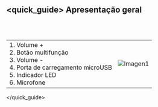 ## <quick_guide> Apresentação geral
<br/><br/>

|  |  |
|:-------|:-------|
|1. Volume + <br> 2.	Botão multifunção <br>3.	Volume - <br> 4.	Porta de carregamento microUSB <br> 5. Indicador LED	<br> 6.	Microfone	| ![Imagen1](http://static.energysistem.com/images/manuals/42776/59031c0feb08c.jpg)|
</quick_guide>
